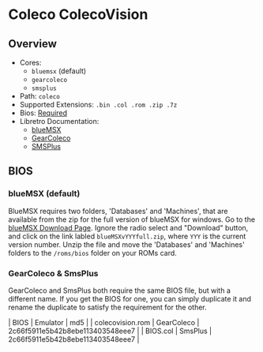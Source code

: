# Coleco ColecoVision

## Overview

- Cores:
  - `bluemsx` (default)
  - `gearcoleco`
  - `smsplus`
- Path: `coleco`
- Supported Extensions: `.bin .col .rom .zip .7z`
- Bios: [Required](#bios)
- Libretro Documentation:
  - [blueMSX](https://docs.libretro.com/library/bluemsx/)
  - [GearColeco](https://docs.libretro.com/library/gearcoleco/)
  - [SMSPlus](https://docs.libretro.com/library/smsplus/)

## BIOS

### blueMSX (default)

BlueMSX requires two folders, 'Databases' and 'Machines', that are available from the zip for the full version of blueMSX for windows. Go to the [blueMSX Download Page](http://bluemsx.msxblue.com/download.html). Ignore the radio select and "Download" button, and click on the link labled `blueMSXvYYYfull.zip`, where `YYY` is the current version number. Unzip the file and move the 'Databases' and 'Machines' folders to the `/roms/bios` folder on your ROMs card.

### GearColeco & SmsPlus

GearColeco and SmsPlus both require the same BIOS file, but with a different name. If you get the BIOS for one, you can simply duplicate it and rename the duplicate to satisfy the requirement for the other.

| BIOS             | Emulator   | md5                              |
| colecovision.rom | GearColeco | 2c66f5911e5b42b8ebe113403548eee7 |
| BIOS.col         | SmsPlus    | 2c66f5911e5b42b8ebe113403548eee7 |
